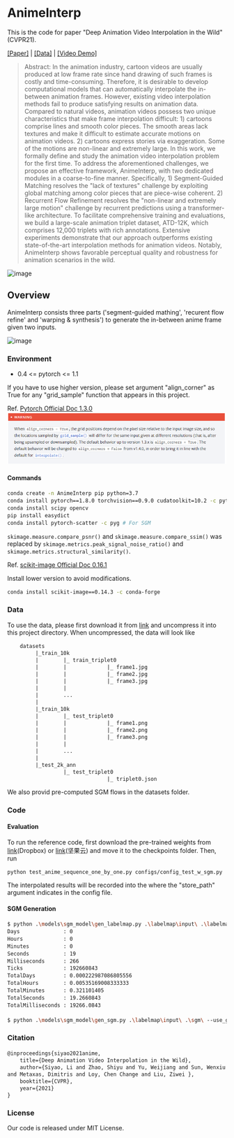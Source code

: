 # AnimeInterp

This is the code for paper "Deep Animation Video Interpolation in the Wild" (CVPR21). 

[[Paper]](https://arxiv.org/abs/2104.02495) | [[Data]](https://drive.google.com/file/d/1XBDuiEgdd6c0S4OXLF4QvgSn_XNPwc-g/view) | [[Video Demo]](https://www.youtube.com/watch?v=2bbujT-ZXr8)

> Abstract: In the animation industry, cartoon videos are usually produced at low frame rate since hand drawing of such frames is costly and time-consuming. Therefore, it is desirable to develop computational models that can automatically interpolate the in-between animation frames. However, existing video interpolation methods fail to produce satisfying results on animation data. Compared to natural videos, animation videos possess two unique characteristics that make frame interpolation difficult: 1) cartoons comprise lines and smooth color pieces. The smooth areas lack textures and make it difficult to estimate accurate motions on animation videos. 2) cartoons express stories via exaggeration. Some of the motions are non-linear and extremely large. In this work, we formally define and study the animation video interpolation problem for the first time. To address the aforementioned challenges, we propose an effective framework, AnimeInterp, with two dedicated modules in a coarse-to-fine manner. Specifically, 1) Segment-Guided Matching resolves the "lack of textures" challenge by exploiting global matching among color pieces that are piece-wise coherent. 2) Recurrent Flow Refinement resolves the "non-linear and extremely large motion" challenge by recurrent predictions using a transformer-like architecture. To facilitate comprehensive training and evaluations, we build a large-scale animation triplet dataset, ATD-12K, which comprises 12,000 triplets with rich annotations. Extensive experiments demonstrate that our approach outperforms existing state-of-the-art interpolation methods for animation videos. Notably, AnimeInterp shows favorable perceptual quality and robustness for animation scenarios in the wild. 

![image](https://github.com/lisiyao21/AnimeInterp/blob/main/figs/sample0.png)

## Overview

AnimeInterp consists three parts ('segment-guided mathing', 'recurent flow refine' and 'warping & synthesis') to generate the in-between anime frame given two inputs.

![image](https://github.com/lisiyao21/AnimeInterp/blob/main/figs/pipeline.png)

### Environment
* 0.4 <= pytorch <= 1.1

If you have to use higher version, please set argument "align_corner" as True for any "grid_sample" function that appears in this project. 

Ref. [Pytorch Official Doc 1.3.0](https://pytorch.org/docs/1.3.0/nn.functional.html?highlight=grid_sample#torch.nn.functional.grid_sample)
![image](https://github.com/Soooda/AnimeInterp/blob/main/figs/align_corners.png)

#### Commands
```bash
conda create -n AnimeInterp pip python=3.7
conda install pytorch==1.8.0 torchvision==0.9.0 cudatoolkit=10.2 -c pytorch
conda install scipy opencv
pip install easydict
conda install pytorch-scatter -c pyg # For SGM
```
`skimage.measure.compare_psnr()` and `skimage.measure.compare_ssim()` was replaced by `skimage.metrics.peak_signal_noise_ratio()` and `skimage.metrics.structural_similarity()`.

Ref. [scikit-image Official Doc 0.16.1](https://scikit-image.org/docs/0.16.x/api/skimage.measure.html?highlight=compare_psnr#skimage.measure.compare_psnr)

Install lower version to avoid modifications.
```bash
conda install scikit-image==0.14.3 -c conda-forge
```

### Data

To use the data, please first download it from [link](https://drive.google.com/file/d/1XBDuiEgdd6c0S4OXLF4QvgSn_XNPwc-g/view) and uncompress it into this project directory. When uncompressed, the data will look like

        datasets 
             |_train_10k 
             |        |_ train_triplet0 
             |        |             |_ frame1.jpg 
             |        |             |_ frame2.jpg
             |        |             |_ frame3.jpg
             |        |
             |        ...
             |
             |_train_10k 
             |        |_ test_triplet0 
             |        |             |_ frame1.png 
             |        |             |_ frame2.png
             |        |             |_ frame3.png
             |        |
             |        ...
             |
             |_test_2k_ann 
                      |_ test_triplet0 
                                    |_ triplet0.json   


We also provid pre-computed SGM flows in the datasets folder.

### Code

#### Evaluation
To run the reference code, first download the pre-trained weights from [link](https://www.dropbox.com/s/oc8juclx1775qib/anime_interp_full.ckpt?dl=0)(Dropbox) or [link](https://www.jianguoyun.com/p/DVKXlwIQ6OS4CRixxPQD)(坚果云) and move it to the checkpoints folder. Then, run

``` 
python test_anime_sequence_one_by_one.py configs/config_test_w_sgm.py 
```

The interpolated results will be recorded into the where the "store_path" argument indicates in the config file.

#### SGM Generation
```bash
$ python .\models\sgm_model\gen_labelmap.py .\labelmap\input\ .\labelmap\output\ --use_gpu
Days              : 0
Hours             : 0
Minutes           : 0
Seconds           : 19
Milliseconds      : 266
Ticks             : 192660843
TotalDays         : 0.000222987086805556
TotalHours        : 0.00535169008333333
TotalMinutes      : 0.321101405
TotalSeconds      : 19.2660843
TotalMilliseconds : 19266.0843

$ python .\models\sgm_model\gen_sgm.py .\labelmap\input\ .\sgm\ --use_gpu --label_root .\labelmap\output\
```

### Citation

    @inproceedings{siyao2021anime,
	    title={Deep Animation Video Interpolation in the Wild},
	    author={Siyao, Li and Zhao, Shiyu and Yu, Weijiang and Sun, Wenxiu and Metaxas, Dimitris and Loy, Chen Change and Liu, Ziwei },
	    booktitle={CVPR},
	    year={2021}
    }

### License

Our code is released under MIT License.
